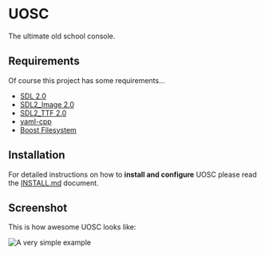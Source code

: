 # UOSC

The ultimate old school console.


## Requirements

Of course this project has some requirements...

  - [SDL 2.0](http://libsdl.org/)
  - [SDL2_Image 2.0](http://www.libsdl.org/tmp/SDL_image/)
  - [SDL2_TTF 2.0](http://www.libsdl.org/tmp/SDL_ttf/)
  - [yaml-cpp](https://code.google.com/p/yaml-cpp/)
  - [Boost Filesystem](http://www.boost.org/doc/libs/1_54_0/libs/filesystem/doc/index.htm)


## Installation

For detailed instructions on how to **install and configure** UOSC please read the [INSTALL.md](https://github.com/nathanpc/uosc/blob/master/INSTALL.md) document.


## Screenshot

This is how awesome UOSC looks like:

![A very simple example](http://screencloud.net/img/screenshots/52d39c33126feec597d5c12c669567cc.png)

